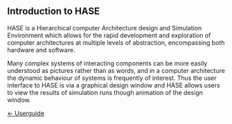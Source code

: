 ## Introduction to HASE

HASE is a Hierarchical computer Architecture design and Simulation Environment which allows for the rapid development and exploration of computer architectures at multiple levels of abstraction, encompassing both hardware and software.

Many complex systems of interacting components can be more easily understood as pictures rather than as words, and in a computer architecture the dynamic behaviour of systems is frequently of interest.  Thus the user interface to HASE is via a graphical design window and HASE allows users to view the results of simulation runs though animation of the design window.

[<- Userguide](<Userguide.md>)
